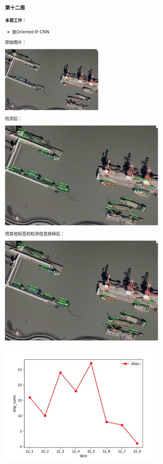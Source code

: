 ### 第十二周

#### 本周工作：

* 跑Oriented R-CNN

原始图片：

<img src="./images/1.jpg" style="zoom: 30%;" />

检测后：

<img src="./images/1_result.jpg" style="zoom:50%;" />

把其他标签的检测信息抹掉后：

![](./images/1_result2.jpg)

![](./images/result.jpg)















